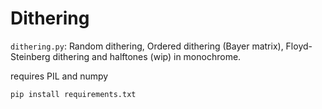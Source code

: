 Dithering
=========

`dithering.py`: Random dithering, Ordered dithering (Bayer matrix), Floyd-Steinberg dithering and halftones (wip) in monochrome.

requires PIL and numpy

    pip install requirements.txt
